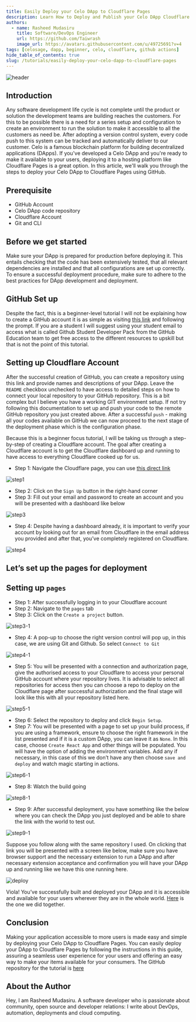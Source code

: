 ```yaml
---
title: Easily Deploy your Celo DApp to Cloudflare Pages
description: Learn How to Deploy and Publish your Celo DApp Cloudflare Pages with Ease.
authors:
  - name: Rasheed Mudasiru
    title: Software/DevOps Engineer
    url: https://github.com/Taiwrash
    image_url: https://avatars.githubusercontent.com/u/49725691?v=4
tags: [celosage, dapp, beginner, celo, cloudflare, github actions]
hide_table_of_contents: true
slug: /tutorials/easily-deploy-your-celo-dapp-to-cloudflare-pages
---
```


![header](../../src/data-tutorials/showcase/beginner/easily-deploy-your-celo-dapp-to-cloudflare-pages.png)

## Introduction

Any software development life cycle is not complete until the product or solution the development teams are building reaches the customers. For this to be possible there is a need for a series setup and configuration to create an environment to run the solution to make it accessible to all the customers as need be. After adopting a version control system, every code push to this system can be tracked and automatically deliver to our customer. Celo is a famous blockchain platform for building decentralized applications (DApps). If you've developed a Celo DApp and you're ready to make it available to your users, deploying it to a hosting platform like Cloudflare Pages is a great option. In this article, we'll walk you through the steps to deploy your Celo DApp to Cloudflare Pages using GitHub.

## Prerequisite

- GitHub Account
- Celo DApp code repository
- Cloudflare Account
- Git and CLI

## Before we get started

Make sure your DApp is prepared for production before deploying it. This entails checking that the code has been extensively tested, that all relevant dependencies are installed and that all configurations are set up correctly. To ensure a successful deployment procedure, make sure to adhere to the best practices for DApp development and deployment.

## GitHub Set up

Despite the fact, this is a beginner-level tutorial I will not be explaining how to create a GitHub account it is as simple as visiting [this link](https://github.com/) and following the prompt. If you are a student I will suggest using your student email to access what is called Github Student Developer Pack from the GitHub Education team to get free access to the different resources to upskill but that is not the point of this tutorial.

## Setting up Cloudflare Account

After the successful creation of GitHub, you can create a repository using this link and provide names and descriptions of your DApp. Leave the `README` checkbox unchecked to have access to detailed steps on how to connect your local repository to your GitHub repository. This is a bit complex but I believe you have a working GIT environment setup. If not try following this documentation to set up and push your code to the remote GitHub repository you just created above. After a successful `push` - making all your codes available on GitHub we can now proceed to the next stage of the deployment phase which is the configuration phase.

Because this is a beginner focus tutorial, I will be taking us through a step-by-step of creating a Cloudflare account. The goal after creating a Cloudflare account is to get the Cloudflare dashboard up and running to have access to everything Cloudflare cooked up for us.

- Step 1: Navigate the Cloudflare page, you can use [this direct link](https://www.cloudflare.com/)

![step1](images/img1.png)

- Step 2: Click on the `Sign Up` button in the right-hand corner
- Step 3: Fill out your email and password to create an account and you will be presented with a dashboard like below

![step3](images/img2.png)

- Step 4: Despite having a dashboard already, it is important to verify your account by looking out for an email from Cloudflare in the email address you provided and after that, you’ve completely registered on Cloudflare.

![step4](images/img3.png)

## Let’s set up the pages for deployment

## Setting up `pages`

- Step 1: After successfully logging in to your Cloudflare account
- Step 2: Navigate to the `pages` tab
- Step 3: Click on the `Create a project` button.

![step3-1](images/img4.png)

- Step 4: A pop-up to choose the right version control will pop up, in this case, we are using Git and Github. So select `Connect to Git`

![step4-1](images/img5.png)

- Step 5: You will be presented with a connection and authorization page, give the authorised access to your Cloudflare to access your personal GitHub account where your repository lives. It is advisable to select all repositories for access then you can choose a repo to deploy on the Cloudflare page after successful authorization and the final stage will look like this with all your repository listed here.

![step5-1](images/img6.png)

- Step 6: Select the repository to deploy and click `Begin Setup`.
- Step 7: You will be presented with a page to set up your build process, if you are using a framework, ensure to choose the right framework in the list presented and if it is a custom DApp, you can leave it as `None`. In this case, choose `Create React App` and other things will be populated. You will have the option of adding the environment variables. Add any if necessary, in this case of this we don’t have any then choose `save and deploy` and watch magic starting in actions.

![step6-1](images/img7.png)

- Step 8: Watch the build going

![step8-1](images/img8.png)

- Step 9: After successful deployment, you have something like the below where you can check the DApp you just deployed and be able to share the link with the world to test out.

![step9-1](images/img9.png)

Suppose you follow along with the same repository I used. On clicking that link you will be presented with a screen like below, make sure you have browser support and the necessary extension to run a DApp and after necessary extension acceptance and confirmation you will have your DApp up and running like we have this one running here.

![deploy](images/img10.png)

Viola! You’ve successfully built and deployed your DApp and it is accessible and available for your users wherever they are in the whole world. [Here](https://2b350917.dapp-deployment-pl.pages.dev) is the one we did together.

## Conclusion

Making your application accessible to more users is made easy and simple by deploying your Celo DApp to Cloudflare Pages. You can easily deploy your DApp to Cloudflare Pages by following the instructions in this guide, assuring a seamless user experience for your users and offering an easy way to make your items available for your consumers. The GitHub repository for the tutorial is [here](https://github.com/Taiwrash/dapp-deployment-pl)

## About the Author

Hey, I am Rasheed Mudasiru. A software developer who is passionate about community, open source and developer relations: I write about DevOps, automation, deployments and cloud computing.
